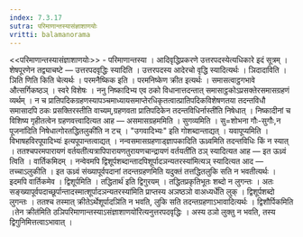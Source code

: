 ```yaml
---
index: 7.3.17
sutra: परिमाणान्तस्यासंज्ञाशाणयोः
vritti: balamanorama
---
```


<<परिमाणान्तस्यासंज्ञाशाणयोः>> - परिमाणान्तस्या । आदिवृद्धिप्रकरणे उत्तरपदस्येत्यधिकारे इदं सूत्रम् । शेषपूरणेन तद्व्याचष्टे — उत्तरपदवृद्धिः स्यादिति । उत्तरपदस्य आदेरचो वृद्धि स्यादित्यर्थः । ञिदादाविति । ञिति णिति किति चेत्यर्थः । परमनैष्किक इति । परमनिष्केण क्रीत इत्यर्थः । समासत्वाट्ठगभावे औत्सर्गिकष्ठञ् । स्वरे विशेषः । ननु निष्कादिभ्य एव ठको विधानात्तदन्तात् समासाट्ठकोऽप्रसक्तेरसमासग्रहणं व्यर्थम् । न च प्रातिपदिकग्रहणस्यापञ्चमाध्यायसमाप्तेरधिकृतत्वात्प्रातिपदिकविशेषणतया तदन्तविधौ समासादपि ठकः प्रसक्तिरस्तीति वाच्यम्,ग्रहणवता प्रातिपदिकेन तदन्तविधिर्नास्ती॑ति निषेधात् । निष्कादीनां च विशिष्य गृहीतत्वेन ग्रहणवत्त्वादित्यत आह — असमासग्रहममिति । सुगव्यमिति । सु=शोभना गौः-सुगौः,न पूजना॑दिति निषेधात्गोरतद्धितलुकी॑ति न टच् । "उगवादिभ्यः" इति गोशब्दान्ताद्यत् । यवापूप्यमिति ।विभाषहविरपूपादिभ्यः॑ इत्यपूपान्तत्वाद्यत् । नन्वसमासग्रहणाड्ज्ञापकादिति ऊध्र्वमिति तदन्तविधिः किं न स्यात् । ततश्चपरमपारायणं वर्तयती॑त्यत्रापिपारायणतुरायणचान्द्रायणं वर्तयती॑ति ठञ् स्यादित्यत आह — इत ऊध्र्वं त्विति । वार्तिकमिदम् । नन्वेवमपि द्विशूर्पशब्दान्तादपिशूर्पादञन्यतरस्या॑मित्यञ् स्यादित्यत आद — तच्चाऽलुकीति । इत ऊध्र्वं संख्यापूर्वपदानां तदन्तग्रहणमिति यदुक्तं तत्तद्धितलुकि सति न भवतीत्यर्थः । इदमपि वार्तिकमेव । द्विशूर्पमिति । तद्धितार्थ॑ इति द्विगुरयम् । तद्धितप्रकृतिभूतः शब्दो न लुगन्तः । अतः सङ्ख्यापूर्वपदाच्छूर्पान्तादस्मात्शूर्पादञन्यतरस्या॑मिति प्राप्तस्य अञष्ठञो वाअध्यर्धे॑ति लुक् । द्विशूर्पशब्दो लुगन्तः । ततश्च तस्मात् क्रीतेऽर्थेशूर्पादञि॑ति न भवति, लुकि सति तदन्तग्रहणाऽभावादित्यर्थः । द्विशौर्पिकमिति ।तेन क्रीत॑मिति ठञिपरिमाणान्तस्याऽसंज्ञाशाणयो॑रित्यनुत्तरपदवृद्धिः । अस्य ठञो लुक्तु न भवति, तस्य द्विगुनिमित्तत्वाऽभावात् । 